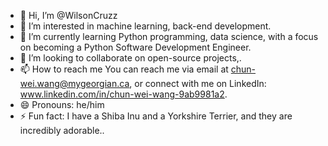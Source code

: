 - 👋 Hi, I’m @WilsonCruzz
- 👀 I’m interested in machine learning, back-end development.
- 🌱 I’m currently learning Python programming, data science, with a focus on becoming a Python Software Development Engineer.
- 💞️ I’m looking to collaborate on open-source projects,.
- 📫 How to reach me You can reach me via email at chun-wei.wang@mygeorgian.ca, or connect with me on LinkedIn: www.linkedin.com/in/chun-wei-wang-9ab9981a2.
- 😄 Pronouns: he/him
- ⚡ Fun fact: I have a Shiba Inu and a Yorkshire Terrier, and they are incredibly adorable..
